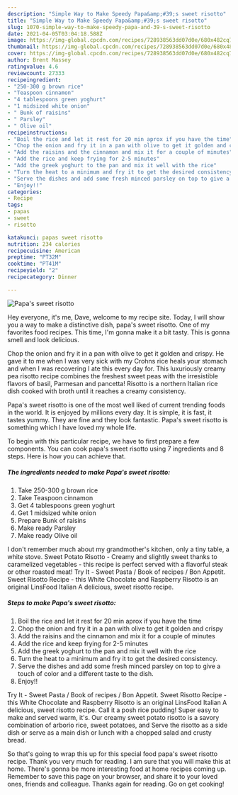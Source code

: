 ```yaml
---
description: "Simple Way to Make Speedy Papa&amp;#39;s sweet risotto"
title: "Simple Way to Make Speedy Papa&amp;#39;s sweet risotto"
slug: 1070-simple-way-to-make-speedy-papa-and-39-s-sweet-risotto
date: 2021-04-05T03:04:18.588Z
image: https://img-global.cpcdn.com/recipes/728938563dd07d0e/680x482cq70/papas-sweet-risotto-recipe-main-photo.jpg
thumbnail: https://img-global.cpcdn.com/recipes/728938563dd07d0e/680x482cq70/papas-sweet-risotto-recipe-main-photo.jpg
cover: https://img-global.cpcdn.com/recipes/728938563dd07d0e/680x482cq70/papas-sweet-risotto-recipe-main-photo.jpg
author: Brent Massey
ratingvalue: 4.6
reviewcount: 27333
recipeingredient:
- "250-300 g brown rice"
- "Teaspoon cinnamon"
- "4 tablespoons green yoghurt"
- "1 midsized white onion"
- " Bunk of raisins"
- " Parsley"
- " Olive oil"
recipeinstructions:
- "Boil the rice and let it rest for 20 min aprox if you have the time"
- "Chop the onion and fry it in a pan with olive to get it golden and crispy"
- "Add the raisins and the cinnamon and mix it for a couple of minutes"
- "Add the rice and keep frying for 2-5 minutes"
- "Add the greek yoghurt to the pan and mix it well with the rice"
- "Turn the heat to a minimum and fry it to get the desired consistency."
- "Serve the dishes and add some fresh minced parsley on top to give a touch of color and a different taste to the dish."
- "Enjoy!!"
categories:
- Recipe
tags:
- papas
- sweet
- risotto

katakunci: papas sweet risotto 
nutrition: 234 calories
recipecuisine: American
preptime: "PT32M"
cooktime: "PT41M"
recipeyield: "2"
recipecategory: Dinner

---
```



![Papa&#39;s sweet risotto](https://img-global.cpcdn.com/recipes/728938563dd07d0e/680x482cq70/papas-sweet-risotto-recipe-main-photo.jpg)

Hey everyone, it's me, Dave, welcome to my recipe site. Today, I will show you a way to make a distinctive dish, papa&#39;s sweet risotto. One of my favorites food recipes. This time, I'm gonna make it a bit tasty. This is gonna smell and look delicious.

Chop the onion and fry it in a pan with olive to get it golden and crispy. He gave it to me when I was very sick with my Crohns rice heals your stomach and when I was recovering I ate this every day for. This luxuriously creamy pea risotto recipe combines the freshest sweet peas with the irresistible flavors of basil, Parmesan and pancetta! Risotto is a northern Italian rice dish cooked with broth until it reaches a creamy consistency.

Papa&#39;s sweet risotto is one of the most well liked of current trending foods in the world. It is enjoyed by millions every day. It is simple, it is fast, it tastes yummy. They are fine and they look fantastic. Papa&#39;s sweet risotto is something which I have loved my whole life.


To begin with this particular recipe, we have to first prepare a few components. You can cook papa&#39;s sweet risotto using 7 ingredients and 8 steps. Here is how you can achieve that.

<!--inarticleads1-->

##### The ingredients needed to make Papa&#39;s sweet risotto:

1. Take 250-300 g brown rice
1. Take Teaspoon cinnamon
1. Get 4 tablespoons green yoghurt
1. Get 1 midsized white onion
1. Prepare  Bunk of raisins
1. Make ready  Parsley
1. Make ready  Olive oil


I don&#39;t remember much about my grandmother&#39;s kitchen, only a tiny table, a white stove. Sweet Potato Risotto - Creamy and slightly sweet thanks to caramelized vegetables - this recipe is perfect served with a flavorful steak or other roasted meat! Try It - Sweet Pasta / Book of recipes / Bon Appetit. Sweet Risotto Recipe - this White Chocolate and Raspberry Risotto is an original LinsFood Italian A delicious, sweet risotto recipe. 

<!--inarticleads2-->

##### Steps to make Papa&#39;s sweet risotto:

1. Boil the rice and let it rest for 20 min aprox if you have the time
1. Chop the onion and fry it in a pan with olive to get it golden and crispy
1. Add the raisins and the cinnamon and mix it for a couple of minutes
1. Add the rice and keep frying for 2-5 minutes
1. Add the greek yoghurt to the pan and mix it well with the rice
1. Turn the heat to a minimum and fry it to get the desired consistency.
1. Serve the dishes and add some fresh minced parsley on top to give a touch of color and a different taste to the dish.
1. Enjoy!!


Try It - Sweet Pasta / Book of recipes / Bon Appetit. Sweet Risotto Recipe - this White Chocolate and Raspberry Risotto is an original LinsFood Italian A delicious, sweet risotto recipe. Call it a posh rice pudding! Super easy to make and served warm, it&#39;s. Our creamy sweet potato risotto is a savory combination of arborio rice, sweet potatoes, and Serve the risotto as a side dish or serve as a main dish or lunch with a chopped salad and crusty bread. 

So that's going to wrap this up for this special food papa&#39;s sweet risotto recipe. Thank you very much for reading. I am sure that you will make this at home. There's gonna be more interesting food at home recipes coming up. Remember to save this page on your browser, and share it to your loved ones, friends and colleague. Thanks again for reading. Go on get cooking!

